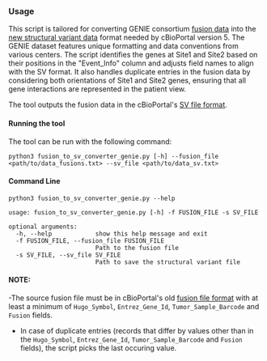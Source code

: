 ### Usage

This script is tailored for converting GENIE consortium [fusion data](https://docs.cbioportal.org/5.1-data-loading/data-loading/file-formats#fusion-data)  into the [new structural variant data](https://docs.cbioportal.org/file-formats/#structural-variant-data) format needed by cBioPortal version 5. 
The GENIE dataset features unique formatting and data conventions from various centers. The script identifies the genes at Site1 and Site2 based on their positions in the "Event_Info" column and adjusts field names to align with the SV format. 
It also handles duplicate entries in the fusion data by considering both orientations of Site1 and Site2 genes, ensuring that all gene interactions are represented in the patient view.

The tool outputs the fusion data in the cBioPortal's [SV file format](https://docs.cbioportal.org/file-formats/#structural-variant-data).

#### Running the tool

The tool can be run with the following command:

```
python3 fusion_to_sv_converter_genie.py [-h] --fusion_file <path/to/data_fusions.txt> --sv_file <path/to/data_sv.txt>
```

#### Command Line
```
python3 fusion_to_sv_converter_genie.py --help
```

```
usage: fusion_to_sv_converter_genie.py [-h] -f FUSION_FILE -s SV_FILE

optional arguments:
  -h, --help            show this help message and exit
  -f FUSION_FILE, --fusion_file FUSION_FILE
                        Path to the fusion file
  -s SV_FILE, --sv_file SV_FILE
                        Path to save the structural variant file
```

#### NOTE:
-The source fusion file must be in cBioPortal's old [fusion file format](https://docs.cbioportal.org/5.1-data-loading/data-loading/file-formats#fusion-data) with at least a minimum of `Hugo_Symbol`, `Entrez_Gene_Id`, `Tumor_Sample_Barcode` and `Fusion` fields.

- In case of duplicate entries (records that differ by values other than in the `Hugo_Symbol`, `Entrez_Gene_Id`, `Tumor_Sample_Barcode` and `Fusion` fields), the script picks the last occuring value.
